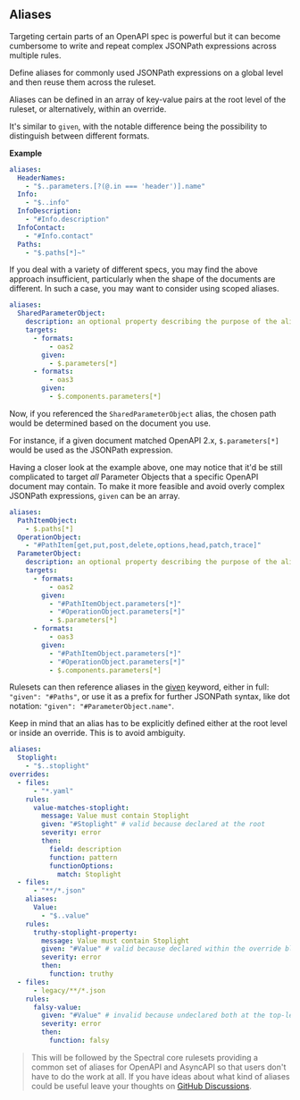## Aliases

Targeting certain parts of an OpenAPI spec is powerful but it can become cumbersome to write and repeat complex JSONPath expressions across multiple rules.

Define aliases for commonly used JSONPath expressions on a global level and then reuse them across the ruleset.

Aliases can be defined in an array of key-value pairs at the root level of the ruleset, or alternatively, within an override.

It's similar to `given`, with the notable difference being the possibility to distinguish between different formats.

**Example**

```yaml
aliases:
  HeaderNames:
    - "$..parameters.[?(@.in === 'header')].name"
  Info:
    - "$..info"
  InfoDescription:
    - "#Info.description"
  InfoContact:
    - "#Info.contact"
  Paths:
    - "$.paths[*]~"
```

If you deal with a variety of different specs, you may find the above approach insufficient, particularly when the shape of the documents are different.
In such a case, you may want to consider using scoped aliases.

```yaml
aliases:
  SharedParameterObject:
    description: an optional property describing the purpose of the alias
    targets:
      - formats:
          - oas2
        given:
          - $.parameters[*]
      - formats:
          - oas3
        given:
          - $.components.parameters[*]
```

Now, if you referenced the `SharedParameterObject` alias, the chosen path would be determined based on the document you use.

For instance, if a given document matched OpenAPI 2.x, `$.parameters[*]` would be used as the JSONPath expression.

Having a closer look at the example above, one may notice that it'd be still complicated to target _all_ Parameter Objects that a specific OpenAPI document may contain. To make it more feasible and avoid overly complex JSONPath expressions, `given` can be an array.

```yaml
aliases:
  PathItemObject:
    - $.paths[*]
  OperationObject:
    - "#PathItem[get,put,post,delete,options,head,patch,trace]"
  ParameterObject:
    description: an optional property describing the purpose of the alias
    targets:
      - formats:
          - oas2
        given:
          - "#PathItemObject.parameters[*]"
          - "#OperationObject.parameters[*]"
          - $.parameters[*]
      - formats:
          - oas3
        given:
          - "#PathItemObject.parameters[*]"
          - "#OperationObject.parameters[*]"
          - $.components.parameters[*]
```

Rulesets can then reference aliases in the [given](./4a-rules.md#given) keyword, either in full: `"given": "#Paths"`, or use it as a prefix for further JSONPath syntax, like dot notation: `"given": "#ParameterObject.name"`.

Keep in mind that an alias has to be explicitly defined either at the root level or inside an override. This is to avoid ambiguity.

```yaml
aliases:
  Stoplight:
    - "$..stoplight"
overrides:
  - files:
      - "*.yaml"
    rules:
      value-matches-stoplight:
        message: Value must contain Stoplight
        given: "#Stoplight" # valid because declared at the root
        severity: error
        then:
          field: description
          function: pattern
          functionOptions:
            match: Stoplight
  - files:
      - "**/*.json"
    aliases:
      Value:
        - "$..value"
    rules:
      truthy-stoplight-property:
        message: Value must contain Stoplight
        given: "#Value" # valid because declared within the override block
        severity: error
        then:
          function: truthy
  - files:
      - legacy/**/*.json
    rules:
      falsy-value:
        given: "#Value" # invalid because undeclared both at the top-level and the override. Note that this could be technically resolvable for some JSON documents because the previous override block has the alias, but to spare some headaches, we demand an alias to be explicitly defined.
        severity: error
        then:
          function: falsy
```

> This will be followed by the Spectral core rulesets providing a common set of aliases for OpenAPI and AsyncAPI so that users don't have to do the work at all. If you have ideas about what kind of aliases could be useful leave your thoughts on [GitHub Discussions](https://github.com/stoplightio/spectral/discussions).
